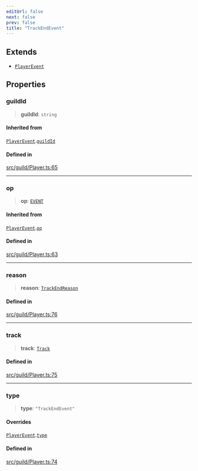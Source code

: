 ```yaml
---
editUrl: false
next: false
prev: false
title: "TrackEndEvent"
---
```


## Extends

- [`PlayerEvent`](/api/interfaces/playerevent/)

## Properties

### guildId

> **guildId**: `string`

#### Inherited from

[`PlayerEvent`](/api/interfaces/playerevent/).[`guildId`](/api/interfaces/playerevent/#guildid)

#### Defined in

[src/guild/Player.ts:65](https://github.com/shipgirlproject/shoukaku/blob/f3e4f8953c070c0cdfec493d072e6a22e3555895/src/guild/Player.ts#L65)

***

### op

> **op**: [`EVENT`](/api/namespaces/constants/enumerations/opcodes/#event)

#### Inherited from

[`PlayerEvent`](/api/interfaces/playerevent/).[`op`](/api/interfaces/playerevent/#op)

#### Defined in

[src/guild/Player.ts:63](https://github.com/shipgirlproject/shoukaku/blob/f3e4f8953c070c0cdfec493d072e6a22e3555895/src/guild/Player.ts#L63)

***

### reason

> **reason**: [`TrackEndReason`](/api/type-aliases/trackendreason/)

#### Defined in

[src/guild/Player.ts:76](https://github.com/shipgirlproject/shoukaku/blob/f3e4f8953c070c0cdfec493d072e6a22e3555895/src/guild/Player.ts#L76)

***

### track

> **track**: [`Track`](/api/interfaces/track/)

#### Defined in

[src/guild/Player.ts:75](https://github.com/shipgirlproject/shoukaku/blob/f3e4f8953c070c0cdfec493d072e6a22e3555895/src/guild/Player.ts#L75)

***

### type

> **type**: `"TrackEndEvent"`

#### Overrides

[`PlayerEvent`](/api/interfaces/playerevent/).[`type`](/api/interfaces/playerevent/#type)

#### Defined in

[src/guild/Player.ts:74](https://github.com/shipgirlproject/shoukaku/blob/f3e4f8953c070c0cdfec493d072e6a22e3555895/src/guild/Player.ts#L74)
